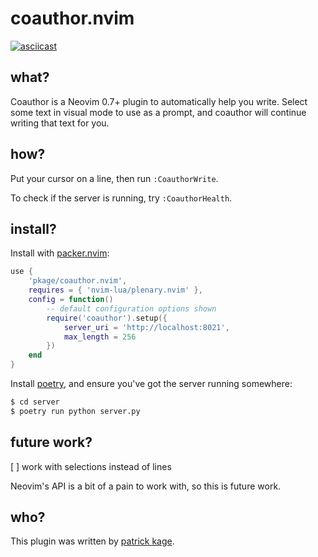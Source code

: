 # coauthor.nvim

[![asciicast](https://asciinema.org/a/O1srNTiHl0LmzhTPWVrUNtSJd.svg)](https://asciinema.org/a/O1srNTiHl0LmzhTPWVrUNtSJd)

## what?

Coauthor is a Neovim 0.7+ plugin to automatically help you write. Select
some text in visual mode to use as a prompt, and coauthor will continue writing
that text for you.

## how?

Put your cursor on a line, then run `:CoauthorWrite`.

To check if the server is running, try `:CoauthorHealth`.

## install?

Install with [packer.nvim](https://github.com/wbthomason/packer.nvim):

```lua
use {
    'pkage/coauthor.nvim',
    requires = { 'nvim-lua/plenary.nvim' },
    config = function()
        -- default configuration options shown
        require('coauthor').setup({
            server_uri = 'http://localhost:8021',
            max_length = 256
        })
    end
}
```

Install [poetry](https://python-poetry.org/), and ensure you've got the server running somewhere:

```sh
$ cd server
$ poetry run python server.py
```

## future work?

[ ] work with selections instead of lines

Neovim's API is a bit of a pain to work with, so this is future work.

## who?

This plugin was written by [patrick kage](http://ka.ge).

